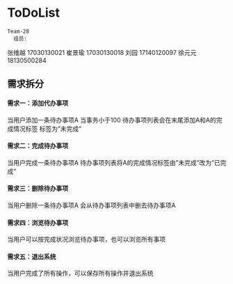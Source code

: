 # ToDoList
    Team-28
      组员:
张维越 17030130021
崔景瑜 17030130018
刘园   17140120097
徐元元 18130500284



## 需求拆分

#### 需求⼀：添加代办事项 

当⽤户添加⼀条待办事项A 当事务小于100 待办事项列表会在末尾添加A和A的完成情况标签 标签为”未完成“

#### 需求二：完成待办事项

当⽤户完成⼀条待办事项A 待办事项列表将A的完成情况标签由”未完成“改为“已完成”

#### 需求三：删除待办事项

当⽤户删除⼀条待办事项A 会从待办事项列表中删去待办事项A

#### 需求四：浏览待办事项

当⽤户可以按完成状况浏览待办事项，也可以浏览所有事项

#### 需求五：退出系统

当⽤户完成了所有操作，可以保存所有操作并退出系统